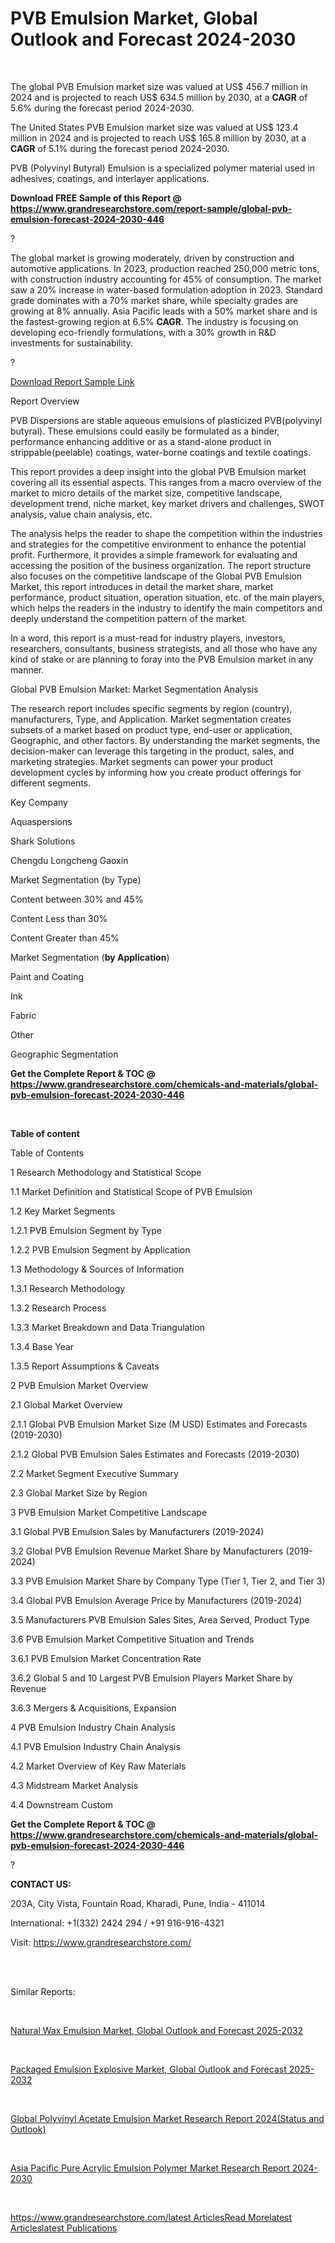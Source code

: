 <h1>PVB Emulsion Market, Global Outlook and Forecast 2024-2030</h1><br/><p>The global PVB Emulsion market size was valued at US$ 456.7 million in 2024 and is projected to reach US$ 634.5 million by 2030, at a <strong>CAGR</strong> of 5.6% during the forecast period 2024-2030.</p>
 
 
 
 <p>The United States PVB Emulsion market size was valued at US$ 123.4 million in 2024 and is projected to reach US$ 165.8 million by 2030, at a <strong>CAGR</strong> of 5.1% during the forecast period 2024-2030.</p>
 
 
 
 <p>PVB (Polyvinyl Butyral) Emulsion is a specialized polymer material used in adhesives, coatings, and interlayer applications.</p>
 
 
 
 <div><b>Download FREE Sample of this Report @ <a href="https://www.grandresearchstore.com/report-sample/global-pvb-emulsion-forecast-2024-2030-446">https://www.grandresearchstore.com/report-sample/global-pvb-emulsion-forecast-2024-2030-446</a></b></div>
 
 
 
 <p>? </p>
 
 
 
 <p>The global market is growing moderately, driven by construction and automotive applications. In 2023, production reached 250,000 metric tons, with construction industry accounting for 45% of consumption. The market saw a 20% increase in water-based formulation adoption in 2023. Standard grade dominates with a 70% market share, while specialty grades are growing at 8% annually. Asia Pacific leads with a 50% market share and is the fastest-growing region at 6.5% <strong>CAGR</strong>. The industry is focusing on developing eco-friendly formulations, with a 30% growth in R&D investments for sustainability.</p>
 
 
 
 <p>? </p>
 
 
 
 <p><a href="https://www.grandresearchstore.com/mr-admin/report-sample/global-pvb-emulsion-forecast-2024-2030-446">Download Report Sample Link</a></p>
 
 
 
 <p>Report Overview</p>
 
 
 
 <p>PVB Dispersions are stable aqueous emulsions of plasticized PVB(polyvinyl butyral). These emulsions could easily be formulated as a binder, performance enhancing additive or as a stand-alone product in strippable(peelable) coatings, water-borne coatings and textile coatings.</p>
 
 
 
 <p>This report provides a deep insight into the global PVB Emulsion market covering all its essential aspects. This ranges from a macro overview of the market to micro details of the market size, competitive landscape, development trend, niche market, key market drivers and challenges, SWOT analysis, value chain analysis, etc.</p>
 
 
 
 <p>The analysis helps the reader to shape the competition within the industries and strategies for the competitive environment to enhance the potential profit. Furthermore, it provides a simple framework for evaluating and accessing the position of the business organization. The report structure also focuses on the competitive landscape of the Global PVB Emulsion Market, this report introduces in detail the market share, market performance, product situation, operation situation, etc. of the main players, which helps the readers in the industry to identify the main competitors and deeply understand the competition pattern of the market.</p>
 
 
 
 <p>In a word, this report is a must-read for industry players, investors, researchers, consultants, business strategists, and all those who have any kind of stake or are planning to foray into the PVB Emulsion market in any manner.</p>
 
 
 
 <p>Global PVB Emulsion Market: Market Segmentation Analysis</p>
 
 
 
 <p>The research report includes specific segments by region (country), manufacturers, Type, and Application. Market segmentation creates subsets of a market based on product type, end-user or application, Geographic, and other factors. By understanding the market segments, the decision-maker can leverage this targeting in the product, sales, and marketing strategies. Market segments can power your product development cycles by informing how you create product offerings for different segments.</p>
 
 
 
 <p>Key Company</p>
 
 
 
 <p>Aquaspersions</p>
 
 
 
 <p>Shark Solutions</p>
 
 
 
 <p>Chengdu Longcheng Gaoxin</p>
 
 
 
 <p>Market Segmentation (by Type)</p>
 
 
 
 <p>Content between 30% and 45%</p>
 
 
 
 <p>Content Less than 30%</p>
 
 
 
 <p>Content Greater than 45%</p>
 
 
 
 <p>Market Segmentation (<strong>by Application</strong>)</p>
 
 
 
 <p>Paint and Coating</p>
 
 
 
 <p>Ink</p>
 
 
 
 <p>Fabric</p>
 
 
 
 <p>Other</p>
 
 
 
 <p>Geographic Segmentation</p>
 
 
 
 <div><b>Get the Complete Report & TOC @ <a href="https://www.grandresearchstore.com/chemicals-and-materials/global-pvb-emulsion-forecast-2024-2030-446">https://www.grandresearchstore.com/chemicals-and-materials/global-pvb-emulsion-forecast-2024-2030-446</a></b></div>
 
 
 
 <p><br />
 
 <b>Table of content</b></p>
 
 
 
 <p>Table of Contents<br />
 
 1 Research Methodology and Statistical Scope<br />
 
 1.1 Market Definition and Statistical Scope of PVB Emulsion<br />
 
 1.2 Key Market Segments<br />
 
 1.2.1 PVB Emulsion Segment by Type<br />
 
 1.2.2 PVB Emulsion Segment by Application<br />
 
 1.3 Methodology & Sources of Information<br />
 
 1.3.1 Research Methodology<br />
 
 1.3.2 Research Process<br />
 
 1.3.3 Market Breakdown and Data Triangulation<br />
 
 1.3.4 Base Year<br />
 
 1.3.5 Report Assumptions & Caveats<br />
 
 2 PVB Emulsion Market Overview<br />
 
 2.1 Global Market Overview<br />
 
 2.1.1 Global PVB Emulsion Market Size (M USD) Estimates and Forecasts (2019-2030)<br />
 
 2.1.2 Global PVB Emulsion Sales Estimates and Forecasts (2019-2030)<br />
 
 2.2 Market Segment Executive Summary<br />
 
 2.3 Global Market Size by Region<br />
 
 3 PVB Emulsion Market Competitive Landscape<br />
 
 3.1 Global PVB Emulsion Sales by Manufacturers (2019-2024)<br />
 
 3.2 Global PVB Emulsion Revenue Market Share by Manufacturers (2019-2024)<br />
 
 3.3 PVB Emulsion Market Share by Company Type (Tier 1, Tier 2, and Tier 3)<br />
 
 3.4 Global PVB Emulsion Average Price by Manufacturers (2019-2024)<br />
 
 3.5 Manufacturers PVB Emulsion Sales Sites, Area Served, Product Type<br />
 
 3.6 PVB Emulsion Market Competitive Situation and Trends<br />
 
 3.6.1 PVB Emulsion Market Concentration Rate<br />
 
 3.6.2 Global 5 and 10 Largest PVB Emulsion Players Market Share by Revenue<br />
 
 3.6.3 Mergers & Acquisitions, Expansion<br />
 
 4 PVB Emulsion Industry Chain Analysis<br />
 
 4.1 PVB Emulsion Industry Chain Analysis<br />
 
 4.2 Market Overview of Key Raw Materials<br />
 
 4.3 Midstream Market Analysis<br />
 
 4.4 Downstream Custom</p>
 
 
 
 <div><b>Get the Complete Report & TOC @ <a href="https://www.grandresearchstore.com/chemicals-and-materials/global-pvb-emulsion-forecast-2024-2030-446">https://www.grandresearchstore.com/chemicals-and-materials/global-pvb-emulsion-forecast-2024-2030-446</a></b></div>
 
 
 
 <p>? </p>
 
 
 
 <p><b>CONTACT US:</b><br />
 
 203A, City Vista, Fountain Road, Kharadi, Pune, India - 411014<br />
 
 International: +1(332) 2424 294 / +91 916-916-4321<br />
 
 Visit: <a href="https://www.grandresearchstore.com/">https://www.grandresearchstore.com/</a><br />
 
 <br />
 
 <br />
 
 Similar Reports:<br />
 
 <br />
 
 <a href="https://www.grandresearchstore.com/chemicals-and-materials/global-natural-wax-emulsion-forecast-2025-2032-443">Natural Wax Emulsion Market, Global Outlook and Forecast 2025-2032</a><br />
 
 <br />
 
 <a href="https://www.grandresearchstore.com/chemicals-and-materials/global-packaged-emulsion-explosive-forecast-2025-2032-856">Packaged Emulsion Explosive Market, Global Outlook and Forecast 2025-2032</a><br />
 
 <br />
 
 <a href="https://www.grandresearchstore.com/chemicals-and-materials/global-polyvinyl-acetate-emulsion-2024-515">Global Polyvinyl Acetate Emulsion Market Research Report 2024(Status and Outlook)</a><br />
 
 <br />
 
 <a href="https://www.grandresearchstore.com/chemicals-and-materials/asia-pacific-pure-acrylic-emulsion-polymer-2024-2030-373">Asia Pacific Pure Acrylic Emulsion Polymer Market Research Report 2024-2030</a><br />
 
 <br />
 
 <a href="https://gyeongbokgung.com">https://www.grandresearchstore.com/</a><a href="https://hallyeomaritime.com">latest Articles</a><a href="https://jingwansa.com">Read More</a><a href="https://nguoiviet.jp/">latest Articles</a><a href="https://www.intelmarketresearch.com/">latest Publications</a></p>